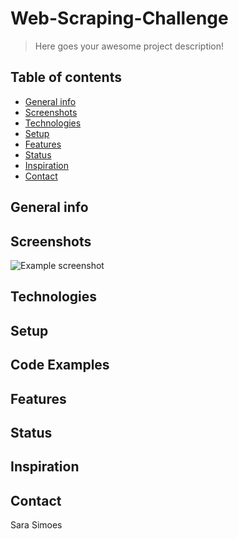 # Web-Scraping-Challenge

> Here goes your awesome project description!

## Table of contents
* [General info](#general-info)
* [Screenshots](#screenshots)
* [Technologies](#technologies)
* [Setup](#setup)
* [Features](#features)
* [Status](#status)
* [Inspiration](#inspiration)
* [Contact](#contact)

## General info

## Screenshots
![Example screenshot](./img/screenshot.png)

## Technologies

## Setup

## Code Examples

## Features

## Status

## Inspiration

## Contact
Sara Simoes
